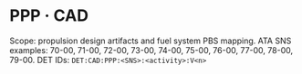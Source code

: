 # PPP · CAD
Scope: propulsion design artifacts and fuel system PBS mapping.
ATA SNS examples: 70-00, 71-00, 72-00, 73-00, 74-00, 75-00, 76-00, 77-00, 78-00, 79-00.
DET IDs: `DET:CAD:PPP:<SNS>:<activity>:V<n>`